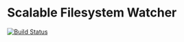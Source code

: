 # Scalable Filesystem Watcher

[![Build Status](https://travis-ci.org/atom/sfw.svg?branch=master)](https://travis-ci.org/atom/sfw)
